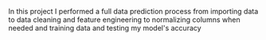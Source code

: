 In this project I performed a full data prediction process
from importing data to data cleaning and feature engineering
to normalizing columns when needed and training data and testing my model's accuracy
